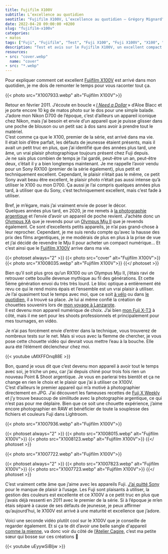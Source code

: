 ```yaml
---
title: Fujifilm X100V
subtitle: L’excellence au quotidien
seotitle: "Fujifilm X100V, L’excellence au quotidien — Grégory Mignard"
date: 2022-04-28 09:00:00 +0200
slug: "fujifilm-x100v"
categories:
- matos
tags: ["Fuji", "Fujifilm", "Test", "Fuji X100", "Fuji X100V", "X100", "X100V", "Fujifilm X100V", "Street Photo", "Documentaire", "Quotidien"]
description: "Test et avis sur le Fujifilm X100V, un excellent compact pour documenter son quotidien."
resources:
- src: "cover.webp"
  name: "cover"
- src: "*.webp"
---
```


Pour expliquer comment cet excellent [Fujifilm X100V](https://www.digit-photo.com/FUJI-X100V-Noir-rFUJI16643000.html?dpa_id=23) est arrivé dans mon quotidien, je me dois de remonter le temps pour vous raconter tout ça.

{{< photo src="X1007933.webp" alt="Fujifilm X100V">}}

Retour en février 2011. J’écoute en boucle « [*I Need a Dollar*](https://youtu.be/nFZP8zQ5kzk) » d’Aloe Blacc et je porte encore 10 kg de matos photo sur le dos pour une simple balade. J’adore mon Nikon D700 de l’époque, c’est d’ailleurs un appareil iconique chez Nikon, mais j’ai besoin et envie d’un appareil que je puisse glisser dans une poche de blouson ou un petit sac à dos sans avoir à prendre tout le matériel.  
C’est comme ça que le X100, premier de la série, est arrivé dans ma vie.  
Il était loin d’être parfait, les défauts de jeunesse étaient présents, mais il avait un petit truc en plus, que j’ai identifié que des années plus tard, une âme, un vrai plaisir photographique toujours présent chez Fuji depuis.  
Je ne sais plus combien de temps je l’ai gardé, peut-être un an, peut-être deux, c’était il y a bien longtemps maintenant. Je me rappelle l’avoir vendu pour un Sony RX100 (premier de la série également), plus petit et techniquement excellent. Cependant, le plaisir n’était pas le même, ce petit Sony avait beau être excellent, le plaisir photo n’était pas aussi intense qu’à utiliser le X100 ou mon D700. Ça aussi je l’ai compris quelques années plus tard, à utiliser que du Sony, c’est techniquement excellent, mais c’est fade à utiliser.

Bref, je m’égare, mais j’ai vraiment envie de poser le décor.  
Quelques années plus tard, en 2020, je me remets à [la photographie argentique](https://gregorymignard.com/analog/) et l’envie d’avoir un appareil de poche revient. J’achète donc un [Olympus XA](https://gregorymignard.com/olympus-xa/) que je revends pour un [Olympus Mju II](https://gregorymignard.com/olympus-mju-ii/) que je revends également. Ce sont d’excellents petits appareils, je n’ai pas grand-chose à leur reprocher. Cependant, je me suis rendu compte qu’avec la hausse des prix des films argentiques, je me modérais de plus en plus à la prise de vue et j’ai décidé de revendre le Mju II pour acheter un compact numérique… Et c’est ainsi que le [Fujifilm X100V](https://www.digit-photo.com/FUJI-X100V-Noir-rFUJI16643000.html?dpa_id=23) arrive dans ma vie.

{{< photoset always="2" >}}
{{< photo src="cover" alt="Fujifilm X100V">}}
{{< photo src="X1008035.webp" alt="Fujifilm X100V">}}
{{</ photoset >}}

Bien qu’il soit plus gros qu’un RX100 ou un Olympus Mju II, j’étais ravi de retrouver cette bouille devenue mythique au fil des générations. Et cette 5ème génération envoi du très très lourd. Le bloc optique a entièrement été revu ce qui le rend moins épais et l’ensemble est un vrai plaisir à utiliser.  
Je l’ai quasiment tout le temps avec moi, que ce soit [à vélo](https://gregorymignard.com/du-vent-et-des-ribines/) ou dans [le quotidien](https://gregorymignard.com/everyday/), il a trouvé sa place. Je lui ai même confié la création de chouettes souvenirs lors de [mon voyage à Lanzarote](https://gregorymignard.com/lanzarote/).  
Il est devenu mon appareil numérique de choix. J’ai bien [mon Fuji X-T3](https://gregorymignard.com/switch-fuji/) à côté, mais il me sert pour les shoots professionnels et principalement pour mes tournages, en vidéo.

Je n’ai pas forcément envie d’entrer dans la technique, vous trouverez de nombreux tests sur le net. Mais si vous avec la flemme de chercher, je vous pose cette chouette vidéo qui devrait vous mettre l’eau à la bouche. Elle aura été l’élément déclencheur chez moi.

{{< youtube uMXFFOnq88E >}}

Bon, quand je vous dit que c’est devenu mon appareil à avoir tout le temps avec soi, je triche un peu, car j’ai depuis chiné pour trois fois rien un nouveau Point & Shoot argentique. Je vous en parlerai très bientôt et ça ne change en rien le choix et le plaisir que j’ai à utiliser ce X100V.  
C’est d’ailleurs le premier appareil qui m’a motivé à photographier directement en JPG. J’ai découvert les fameuses recettes de [Fuji X Weekly](https://fujixweekly.com) et j’y trouve beaucoup de similitude avec la photographie argentique, ce qui n’est pas pour me déplaire. Bien que ce soit une chouette expérience, j’aime encore photographier en RAW et bénéficier de toute la souplesse des fichiers et couleurs Fuji dans Lightroom.

{{< photo src="X1007936.webp" alt="Fujifilm X100V">}}

{{< photoset always="2" >}}
{{< photo src="X1008015.webp" alt="Fujifilm X100V">}}
{{< photo src="X1008123.webp" alt="Fujifilm X100V">}}
{{</ photoset >}}

{{< photo src="X1007722.webp" alt="Fujifilm X100V">}}

{{< photoset always="2" >}}
{{< photo src="X1007823.webp" alt="Fujifilm X100V">}}
{{< photo src="X1007723.webp" alt="Fujifilm X100V">}}
{{</ photoset >}}

C’est vraiment cette âme que j’aime avec les appareils Fuji. [J’ai quitté Sony](https://gregorymignard.com/switch-fuji/) pour le manque de plaisir à l’usage. Les Fuji sont plaisants à utiliser, la gestion des couleurs est excellente et ce X100V a ce petit truc en plus que j’avais déjà ressenti en 2011 avec le premier de la série. Si à l’époque je m’en étais séparé à cause de ses défauts de jeunesse, je peux affirmer qu’aujourd’hui, le X100V est arrivé à une maturité et excellence que j’adore.

Voici une seconde vidéo plutôt cool sur le X100V que je conseille de regarder également. Et si ça te dit d’avoir une belle sangle d'appareil [comme la mienne](https://www.instagram.com/p/CYRMmLgs-zZ/), va donc voir du côté de [l’Atelier Cagire](https://atelier-cagire.fr), c’est ma petite sœur qui bosse sur ces créations 💪

{{< youtube uEyywSiBIjw >}}
